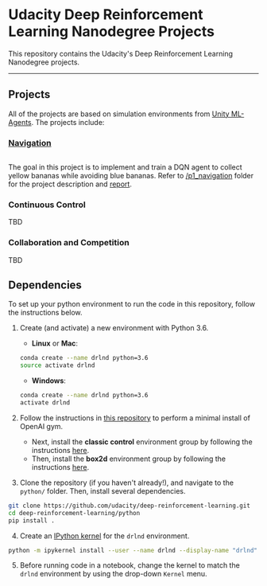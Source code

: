 # Udacity Deep Reinforcement Learning Nanodegree Projects
 
This repository contains the Udacity's Deep Reinforcement Learning Nanodegree projects.

---

## Projects
All of the projects are based on simulation environments from [Unity ML-Agents](https://github.com/Unity-Technologies/ml-agents). The projects include:

### [Navigation](./p1_navigation/Report.ipynb)

![]()

The goal in this project is to implement and train a DQN agent to collect yellow bananas while avoiding blue bananas. Refer to [/p1_navigation](./p1_navigation) folder for the project description and [report](./p1_navigation/Report.ipynb). 

### Continuous Control

TBD

### Collaboration and Competition

TBD


## Dependencies

To set up your python environment to run the code in this repository, follow the instructions below.

1. Create (and activate) a new environment with Python 3.6.

	- __Linux__ or __Mac__: 
	```bash
	conda create --name drlnd python=3.6
	source activate drlnd
	```
	- __Windows__: 
	```bash
	conda create --name drlnd python=3.6 
	activate drlnd
	```
	
2. Follow the instructions in [this repository](https://github.com/openai/gym) to perform a minimal install of OpenAI gym.  
	- Next, install the **classic control** environment group by following the instructions [here](https://github.com/openai/gym#classic-control).
	- Then, install the **box2d** environment group by following the instructions [here](https://github.com/openai/gym#box2d).
	
3. Clone the repository (if you haven't already!), and navigate to the `python/` folder.  Then, install several dependencies.
```bash
git clone https://github.com/udacity/deep-reinforcement-learning.git
cd deep-reinforcement-learning/python
pip install .
```

4. Create an [IPython kernel](http://ipython.readthedocs.io/en/stable/install/kernel_install.html) for the `drlnd` environment.  
```bash
python -m ipykernel install --user --name drlnd --display-name "drlnd"
```

5. Before running code in a notebook, change the kernel to match the `drlnd` environment by using the drop-down `Kernel` menu. 
